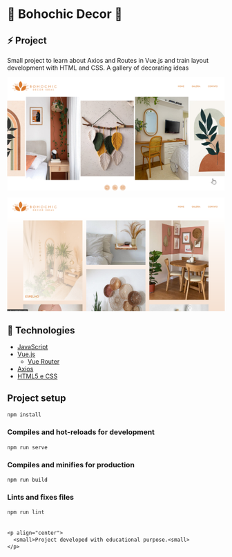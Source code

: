 <h1> 🍂​ Bohochic Decor 🍂​ </h1>

## ⚡ Project
Small project to learn about Axios and Routes in Vue.js and train layout development with HTML and CSS.
A gallery of decorating ideas

<img src="https://raw.githubusercontent.com/dlavinia/Bohochicc/master/frontend/public/preview-home.png"/><br>

<img src="https://raw.githubusercontent.com/dlavinia/Bohochicc/master/frontend/public/preview-gallery.png"/>

## 🚀 Technologies

- [JavaScript](https://www.javascript.com/)
- [Vue.js](https://vuejs.org/)
  - [Vue Router](https://router.vuejs.org/)
- [Axios](https://axios-http.com/)
- [HTML5 e CSS](https://https://html.com/)


## Project setup
```
npm install
```

### Compiles and hot-reloads for development
```
npm run serve
```

### Compiles and minifies for production
```
npm run build
```

### Lints and fixes files
```
npm run lint


<p align="center">
  <small>Project developed with educational purpose.<small>
</p>
